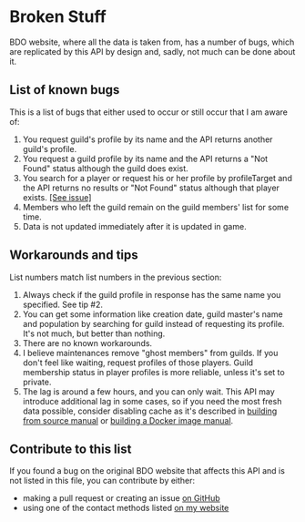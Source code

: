 # Broken Stuff
BDO website, where all the data is taken from, has a number of bugs, which are replicated by this API by design and, sadly, not much can be done about it.

## List of known bugs
This is a list of bugs that either used to occur or still occur that I am aware of:
1. You request guild's profile by its name and the API returns another guild's profile.
2. You request a guild profile by its name and the API returns a "Not Found" status although the guild does exist.
3. You search for a player or request his or her profile by profileTarget and the API returns no results or "Not Found" status although that player exists. [\[See issue\]](https://github.com/man90es/BDO-REST-API/issues/5)
4. Members who left the guild remain on the guild members' list for some time.
5. Data is not updated immediately after it is updated in game.

## Workarounds and tips
List numbers match list numbers in the previous section:
1. Always check if the guild profile in response has the same name you specified. See tip #2.
2. You can get some information like creation date, guild master's name and population by searching for guild instead of requesting its profile. It's not much, but better than nothing.
3. There are no known workarounds.
4. I believe maintenances remove "ghost members" from guilds. If you don't feel like waiting, request profiles of those players. Guild membership status in player profiles is more reliable, unless it's set to private.
5. The lag is around a few hours, and you can only wait. This API may introduce additional lag in some cases, so if you need the most fresh data possible, consider disabling cache as it's described in [building from source manual](./buildingFromSource.md) or [building a Docker image manual](./buildingDocker.md).

## Contribute to this list
If you found a bug on the original BDO website that affects this API and is not listed in this file, you can contribute by either:
- making a pull request or creating an issue [on GitHub](https://github.com/man90es/BDO-REST-API)
- using one of the contact methods listed [on my website](https://www.hemlo.cc/)
